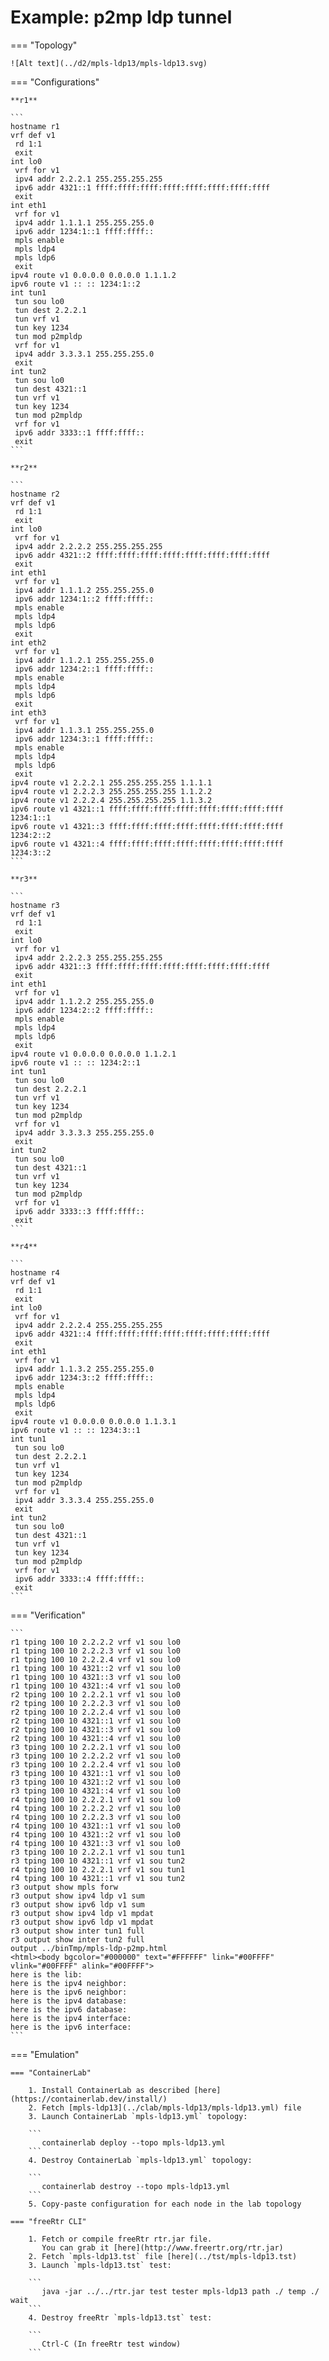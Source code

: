 # Example: p2mp ldp tunnel

=== "Topology"

    ![Alt text](../d2/mpls-ldp13/mpls-ldp13.svg)

=== "Configurations"

    **r1**

    ```
    hostname r1
    vrf def v1
     rd 1:1
     exit
    int lo0
     vrf for v1
     ipv4 addr 2.2.2.1 255.255.255.255
     ipv6 addr 4321::1 ffff:ffff:ffff:ffff:ffff:ffff:ffff:ffff
     exit
    int eth1
     vrf for v1
     ipv4 addr 1.1.1.1 255.255.255.0
     ipv6 addr 1234:1::1 ffff:ffff::
     mpls enable
     mpls ldp4
     mpls ldp6
     exit
    ipv4 route v1 0.0.0.0 0.0.0.0 1.1.1.2
    ipv6 route v1 :: :: 1234:1::2
    int tun1
     tun sou lo0
     tun dest 2.2.2.1
     tun vrf v1
     tun key 1234
     tun mod p2mpldp
     vrf for v1
     ipv4 addr 3.3.3.1 255.255.255.0
     exit
    int tun2
     tun sou lo0
     tun dest 4321::1
     tun vrf v1
     tun key 1234
     tun mod p2mpldp
     vrf for v1
     ipv6 addr 3333::1 ffff:ffff::
     exit
    ```

    **r2**

    ```
    hostname r2
    vrf def v1
     rd 1:1
     exit
    int lo0
     vrf for v1
     ipv4 addr 2.2.2.2 255.255.255.255
     ipv6 addr 4321::2 ffff:ffff:ffff:ffff:ffff:ffff:ffff:ffff
     exit
    int eth1
     vrf for v1
     ipv4 addr 1.1.1.2 255.255.255.0
     ipv6 addr 1234:1::2 ffff:ffff::
     mpls enable
     mpls ldp4
     mpls ldp6
     exit
    int eth2
     vrf for v1
     ipv4 addr 1.1.2.1 255.255.255.0
     ipv6 addr 1234:2::1 ffff:ffff::
     mpls enable
     mpls ldp4
     mpls ldp6
     exit
    int eth3
     vrf for v1
     ipv4 addr 1.1.3.1 255.255.255.0
     ipv6 addr 1234:3::1 ffff:ffff::
     mpls enable
     mpls ldp4
     mpls ldp6
     exit
    ipv4 route v1 2.2.2.1 255.255.255.255 1.1.1.1
    ipv4 route v1 2.2.2.3 255.255.255.255 1.1.2.2
    ipv4 route v1 2.2.2.4 255.255.255.255 1.1.3.2
    ipv6 route v1 4321::1 ffff:ffff:ffff:ffff:ffff:ffff:ffff:ffff 1234:1::1
    ipv6 route v1 4321::3 ffff:ffff:ffff:ffff:ffff:ffff:ffff:ffff 1234:2::2
    ipv6 route v1 4321::4 ffff:ffff:ffff:ffff:ffff:ffff:ffff:ffff 1234:3::2
    ```

    **r3**

    ```
    hostname r3
    vrf def v1
     rd 1:1
     exit
    int lo0
     vrf for v1
     ipv4 addr 2.2.2.3 255.255.255.255
     ipv6 addr 4321::3 ffff:ffff:ffff:ffff:ffff:ffff:ffff:ffff
     exit
    int eth1
     vrf for v1
     ipv4 addr 1.1.2.2 255.255.255.0
     ipv6 addr 1234:2::2 ffff:ffff::
     mpls enable
     mpls ldp4
     mpls ldp6
     exit
    ipv4 route v1 0.0.0.0 0.0.0.0 1.1.2.1
    ipv6 route v1 :: :: 1234:2::1
    int tun1
     tun sou lo0
     tun dest 2.2.2.1
     tun vrf v1
     tun key 1234
     tun mod p2mpldp
     vrf for v1
     ipv4 addr 3.3.3.3 255.255.255.0
     exit
    int tun2
     tun sou lo0
     tun dest 4321::1
     tun vrf v1
     tun key 1234
     tun mod p2mpldp
     vrf for v1
     ipv6 addr 3333::3 ffff:ffff::
     exit
    ```

    **r4**

    ```
    hostname r4
    vrf def v1
     rd 1:1
     exit
    int lo0
     vrf for v1
     ipv4 addr 2.2.2.4 255.255.255.255
     ipv6 addr 4321::4 ffff:ffff:ffff:ffff:ffff:ffff:ffff:ffff
     exit
    int eth1
     vrf for v1
     ipv4 addr 1.1.3.2 255.255.255.0
     ipv6 addr 1234:3::2 ffff:ffff::
     mpls enable
     mpls ldp4
     mpls ldp6
     exit
    ipv4 route v1 0.0.0.0 0.0.0.0 1.1.3.1
    ipv6 route v1 :: :: 1234:3::1
    int tun1
     tun sou lo0
     tun dest 2.2.2.1
     tun vrf v1
     tun key 1234
     tun mod p2mpldp
     vrf for v1
     ipv4 addr 3.3.3.4 255.255.255.0
     exit
    int tun2
     tun sou lo0
     tun dest 4321::1
     tun vrf v1
     tun key 1234
     tun mod p2mpldp
     vrf for v1
     ipv6 addr 3333::4 ffff:ffff::
     exit
    ```

=== "Verification"

    ```
    r1 tping 100 10 2.2.2.2 vrf v1 sou lo0
    r1 tping 100 10 2.2.2.3 vrf v1 sou lo0
    r1 tping 100 10 2.2.2.4 vrf v1 sou lo0
    r1 tping 100 10 4321::2 vrf v1 sou lo0
    r1 tping 100 10 4321::3 vrf v1 sou lo0
    r1 tping 100 10 4321::4 vrf v1 sou lo0
    r2 tping 100 10 2.2.2.1 vrf v1 sou lo0
    r2 tping 100 10 2.2.2.3 vrf v1 sou lo0
    r2 tping 100 10 2.2.2.4 vrf v1 sou lo0
    r2 tping 100 10 4321::1 vrf v1 sou lo0
    r2 tping 100 10 4321::3 vrf v1 sou lo0
    r2 tping 100 10 4321::4 vrf v1 sou lo0
    r3 tping 100 10 2.2.2.1 vrf v1 sou lo0
    r3 tping 100 10 2.2.2.2 vrf v1 sou lo0
    r3 tping 100 10 2.2.2.4 vrf v1 sou lo0
    r3 tping 100 10 4321::1 vrf v1 sou lo0
    r3 tping 100 10 4321::2 vrf v1 sou lo0
    r3 tping 100 10 4321::4 vrf v1 sou lo0
    r4 tping 100 10 2.2.2.1 vrf v1 sou lo0
    r4 tping 100 10 2.2.2.2 vrf v1 sou lo0
    r4 tping 100 10 2.2.2.3 vrf v1 sou lo0
    r4 tping 100 10 4321::1 vrf v1 sou lo0
    r4 tping 100 10 4321::2 vrf v1 sou lo0
    r4 tping 100 10 4321::3 vrf v1 sou lo0
    r3 tping 100 10 2.2.2.1 vrf v1 sou tun1
    r3 tping 100 10 4321::1 vrf v1 sou tun2
    r4 tping 100 10 2.2.2.1 vrf v1 sou tun1
    r4 tping 100 10 4321::1 vrf v1 sou tun2
    r3 output show mpls forw
    r3 output show ipv4 ldp v1 sum
    r3 output show ipv6 ldp v1 sum
    r3 output show ipv4 ldp v1 mpdat
    r3 output show ipv6 ldp v1 mpdat
    r3 output show inter tun1 full
    r3 output show inter tun2 full
    output ../binTmp/mpls-ldp-p2mp.html
    <html><body bgcolor="#000000" text="#FFFFFF" link="#00FFFF" vlink="#00FFFF" alink="#00FFFF">
    here is the lib:
    here is the ipv4 neighbor:
    here is the ipv6 neighbor:
    here is the ipv4 database:
    here is the ipv6 database:
    here is the ipv4 interface:
    here is the ipv6 interface:
    ```

=== "Emulation"

    === "ContainerLab"

        1. Install ContainerLab as described [here](https://containerlab.dev/install/)  
        2. Fetch [mpls-ldp13](../clab/mpls-ldp13/mpls-ldp13.yml) file  
        3. Launch ContainerLab `mpls-ldp13.yml` topology:  

        ```
           containerlab deploy --topo mpls-ldp13.yml  
        ```
        4. Destroy ContainerLab `mpls-ldp13.yml` topology:  

        ```
           containerlab destroy --topo mpls-ldp13.yml  
        ```
        5. Copy-paste configuration for each node in the lab topology

    === "freeRtr CLI"

        1. Fetch or compile freeRtr rtr.jar file.  
           You can grab it [here](http://www.freertr.org/rtr.jar)  
        2. Fetch `mpls-ldp13.tst` file [here](../tst/mpls-ldp13.tst)  
        3. Launch `mpls-ldp13.tst` test:  

        ```
           java -jar ../../rtr.jar test tester mpls-ldp13 path ./ temp ./ wait
        ```
        4. Destroy freeRtr `mpls-ldp13.tst` test:  

        ```
           Ctrl-C (In freeRtr test window)
        ```

